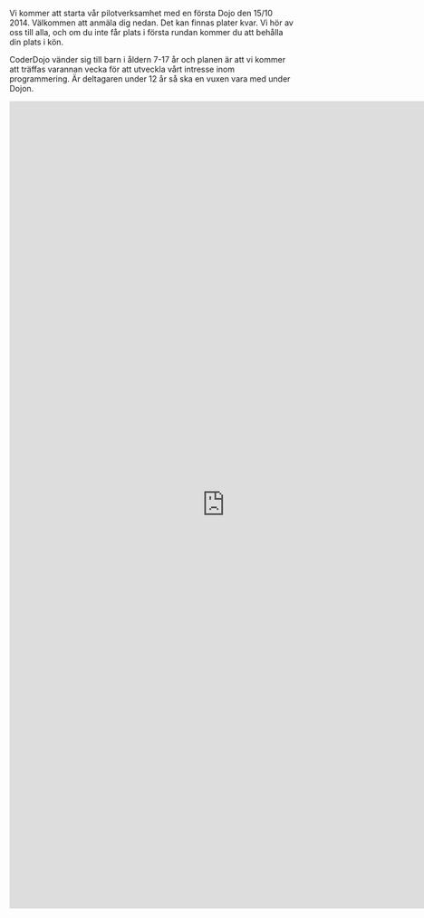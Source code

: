 Vi kommer att starta vår pilotverksamhet med en första Dojo den 15/10 2014. Välkommen att anmäla dig nedan. Det kan finnas plater kvar. Vi hör av oss till alla, och om du inte får plats i första rundan kommer du att behålla din plats i kön.

CoderDojo vänder sig till barn i åldern 7-17 år och planen är att vi kommer att träffas varannan vecka för att utveckla vårt intresse inom programmering. Är deltagaren under 12 år så ska en vuxen vara med under Dojon.

<iframe src="https://docs.google.com/forms/d/1hNXyTWLEX5UBN0UqHGTUXqwbxNTzVdTx24ZWaefOHAo/viewform?embedded=true" width="760" height="1424" frameborder="0" marginheight="0" marginwidth="0">Läser in...</iframe>